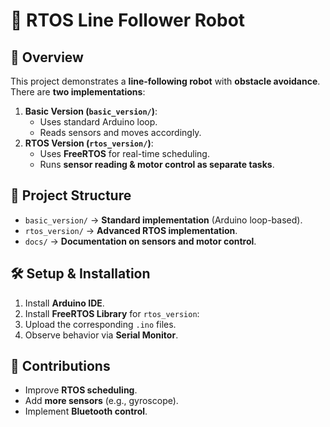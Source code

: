 # 🚀 RTOS Line Follower Robot

## 📌 Overview
This project demonstrates a **line-following robot** with **obstacle avoidance**.  
There are **two implementations**:
1. **Basic Version (`basic_version/`)**:  
   - Uses standard Arduino loop.
   - Reads sensors and moves accordingly.
2. **RTOS Version (`rtos_version/`)**:  
   - Uses **FreeRTOS** for real-time scheduling.
   - Runs **sensor reading & motor control as separate tasks**.

## 📂 Project Structure
- `basic_version/` → **Standard implementation** (Arduino loop-based).
- `rtos_version/` → **Advanced RTOS implementation**.
- `docs/` → **Documentation on sensors and motor control**.

## 🛠 Setup & Installation
1. Install **Arduino IDE**.
2. Install **FreeRTOS Library** for `rtos_version`:
3. Upload the corresponding `.ino` files.
4. Observe behavior via **Serial Monitor**.

## 🤝 Contributions
- Improve **RTOS scheduling**.
- Add **more sensors** (e.g., gyroscope).
- Implement **Bluetooth control**.
